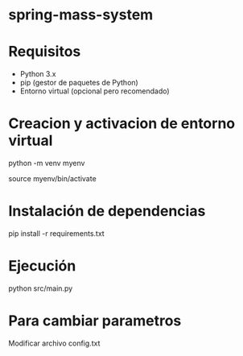 # spring-mass-system

# Requisitos

- Python 3.x
- pip (gestor de paquetes de Python)
- Entorno virtual (opcional pero recomendado)

# Creacion y activacion de entorno virtual

python -m venv myenv

source myenv/bin/activate

# Instalación de dependencias

pip install -r requirements.txt

# Ejecución

python src/main.py

# Para cambiar parametros

Modificar archivo config.txt